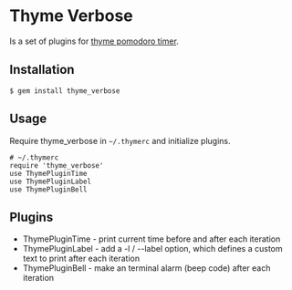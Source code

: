 # Thyme Verbose

Is a set of plugins for [thyme pomodoro timer](https://github.com/hughbien/thyme).

## Installation

    $ gem install thyme_verbose

## Usage

Require thyme_verbose in `~/.thymerc` and initialize plugins.

    # ~/.thymerc
    require 'thyme_verbose'
    use ThymePluginTime
    use ThymePluginLabel
    use ThymePluginBell

## Plugins

* ThymePluginTime - print current time before and after each iteration 
* ThymePluginLabel - add a -l / --label option, which defines a custom text to print after each iteration
* ThymePluginBell - make an terminal alarm (beep code) after each iteration 
